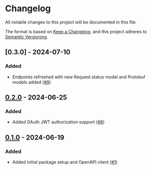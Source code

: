 # Changelog

All notable changes to this project will be documented in this file.

The format is based on [Keep a Changelog](https://keepachangelog.com/en/1.1.0/),
and this project adheres to [Semantic Versioning](https://semver.org/spec/v2.0.0.html).

## [0.3.0] - 2024-07-10

### Added
- Endpoints refreshed with new Request status model and Protobuf models added ([#9](https://github.com/neptune-ai/neptune-api/pull/9))

## [0.2.0] - 2024-06-25

### Added
- Added OAuth JWT authorization support ([#8](https://github.com/neptune-ai/neptune-api/pull/8))

## [0.1.0] - 2024-06-19

### Added
- Added initial package setup and OpenAPI client ([#1](https://github.com/neptune-ai/neptune-api/pull/1))

[unreleased]: https://github.com/neptune-ai/neptune-api/compare/0.2.0...HEAD
[0.2.0]: https://github.com/neptune-ai/neptune-api/compare/0.1.0...0.2.0
[0.1.0]: https://github.com/neptune-ai/neptune-api/commits/0.1.0
